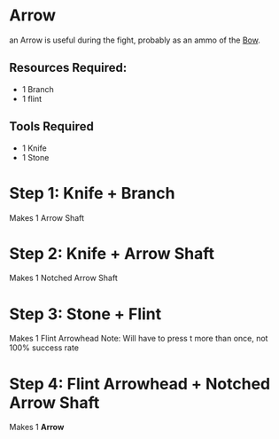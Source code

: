 # Arrow

an Arrow is useful during the fight, probably as an ammo of the [Bow](../bow).

## Resources Required:

* 1 Branch
* 1 flint
## Tools Required
* 1 Knife
* 1 Stone

# Step 1: Knife + Branch
Makes 1 Arrow Shaft

# Step 2: Knife + Arrow Shaft

Makes 1 Notched Arrow Shaft

# Step 3: Stone + Flint
Makes 1 Flint Arrowhead
Note: Will have to press t more than once, not 100% success rate
# Step 4: Flint Arrowhead + Notched Arrow Shaft
Makes 1 **Arrow**